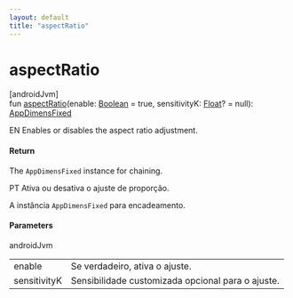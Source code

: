 ```yaml
---
layout: default
title: "aspectRatio"
---
```


# aspectRatio

[androidJvm]\
fun [aspectRatio](aspect-ratio.md)(enable: [Boolean](https://kotlinlang.org/api/core/kotlin-stdlib/kotlin/-boolean/index.html) = true, sensitivityK: [Float](https://kotlinlang.org/api/core/kotlin-stdlib/kotlin/-float/index.html)? = null): [AppDimensFixed](index.md)

EN Enables or disables the aspect ratio adjustment.

#### Return

The `AppDimensFixed` instance for chaining.

PT Ativa ou desativa o ajuste de proporção.

A instância `AppDimensFixed` para encadeamento.

#### Parameters

androidJvm

| | |
|---|---|
| enable | Se verdadeiro, ativa o ajuste. |
| sensitivityK | Sensibilidade customizada opcional para o ajuste. |